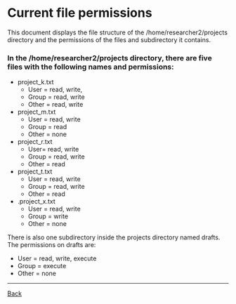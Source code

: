# Current file permissions

This document displays the file structure of the /home/researcher2/projects directory and the permissions of the files and subdirectory it contains.

### In the /home/researcher2/projects directory, there are five files with the following names and permissions: 

* project\_k.txt  
  * User \= read, write,   
  * Group \= read, write  
  * Other \= read, write  
* project\_m.txt  
  * User \= read, write  
  * Group \= read  
  * Other \= none  
* project\_r.txt  
  * User= read, write  
  * Group \= read, write  
  * Other \= read  
* project\_t.txt  
  * User \= read, write  
  * Group \= read, write  
  * Other \= read  
* .project\_x.txt  
  * User \= read, write  
  * Group \= write  
  * Other \= none


There is also one subdirectory inside the projects directory named drafts. The permissions on drafts are:

* User \= read, write, execute  
* Group \= execute  
* Other \= none

---

[Back](README.md)